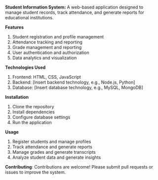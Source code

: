 **Student Information System:**
A web-based application designed to manage student records, track attendance, and generate reports for educational institutions.

**Features**
1. Student registration and profile management
2. Attendance tracking and reporting
3. Grade management and reporting
4. User authentication and authorization
5. Data analytics and visualization

**Technologies Used**
1. Frontend: HTML, CSS, JavaScript
2. Backend: [Insert backend technology, e.g., Node.js, Python]
3. Database: [Insert database technology, e.g., MySQL, MongoDB]

**Installation**
1. Clone the repository
2. Install dependencies
3. Configure database settings
4. Run the application

**Usage**
1. Register students and manage profiles
2. Track attendance and generate reports
3. Manage grades and generate transcripts
4. Analyze student data and generate insights

**Contributing**:
Contributions are welcome! Please submit pull requests or issues to improve the system.

